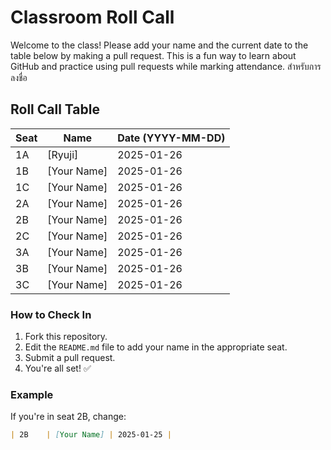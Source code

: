 # Classroom Roll Call

Welcome to the class! Please add your name and the current date to the table below by making a pull request. This is a fun way to learn about GitHub and practice using pull requests while marking attendance. สำหรับการลงชื่อ

## Roll Call Table

| Seat  | Name           | Date (YYYY-MM-DD) |
|-------|----------------|--------------------|
| 1A    | [Ryuji]    | 2025-01-26        |
| 1B    | [Your Name]    | 2025-01-26        |
| 1C    | [Your Name]    | 2025-01-26        |
| 2A    | [Your Name]    | 2025-01-26        |
| 2B    | [Your Name]    | 2025-01-26        |
| 2C    | [Your Name]    | 2025-01-26        |
| 3A    | [Your Name]    | 2025-01-26        |
| 3B    | [Your Name]    | 2025-01-26        |
| 3C    | [Your Name]    | 2025-01-26        |

### How to Check In
1. Fork this repository.
2. Edit the `README.md` file to add your name in the appropriate seat.
3. Submit a pull request.
4. You're all set! ✅

### Example
If you're in seat 2B, change:
```markdown
| 2B    | [Your Name] | 2025-01-25 |
